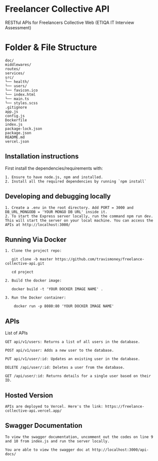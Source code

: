 # Freelancer Collective API

RESTful APIs for Freelancers Collective Web (ETIQA IT Interview Assessment)

# Folder & File Structure

```
doc/
middlewares/
routes/
services/
src/
└── health/
└── users/
└── favicon.ico
└── index.html
└── main.ts
└── styles.scss
.gitignore
app.js
config.js
Dockerfile
index.js
package-lock.json
package.json
README.md
vercel.json
```

## Installation instructions

First install the dependencies/requirements with:
```
1. Ensure to have node.js, npm and installed.
2. Install all the required dependencies by running `npm install`
```

## Developing and debugging locally
```
1. Create a .env in the root directory. Add PORT = 3000 and DB_URL_MONGODB = 'YOUR MONGO DB URL' inside it.
2. To start the Express server locally, run the command npm run dev. This will start the server on your local machine. You can access the APIs at http://localhost:3000/
```

## Running Via Docker
```
1. Clone the project repo:

   git clone -b master https://github.com/travismoney/freelance-collective-api.git

   cd project

2. Build the docker image:

   docker build -t 'YOUR DOCKER IMAGE NAME' .

3. Run the Docker container:
    
    docker run -p 8080:80 'YOUR DOCKER IMAGE NAME'
```

## APIs
List of APIs
```
GET api/v1/users: Returns a list of all users in the database.

POST api/v1/user: Adds a new user to the database.

PUT api/v1/user/:id: Updates an existing user in the database.

DELETE /api/user/:id: Deletes a user from the database.

GET /api/user/:id: Returns details for a single user based on their ID.
```

## Hosted Version
```
APIs are deployed to Vercel. Here's the link: https://freelance-collective-api.vercel.app/
```

## Swagger Documentation
```
To view the swagger documentation, uncomment out the codes on line 9 and 10 from index.js and run the server locally. 

You are able to view the swagger doc at http://localhost:3000/api-docs/
```